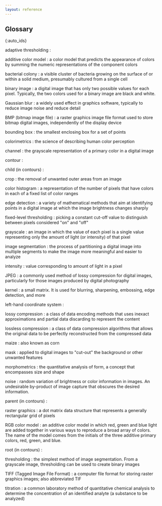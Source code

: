 ```yaml
---
layout: reference
---
```


## Glossary

{:auto_ids}

adaptive thresholding
:   


additive color model
:   a color model that predicts the appearance of colors by summing the numeric representations of the component colors


bacterial colony
:   a visible cluster of bacteria growing on the surface of or within a solid medium, presumably cultured from a single cell


binary image
:   a digital image that has only two possible values for each pixel. Typically, the two colors used for a binary image are black and white.


Gaussian blur
:   a widely used effect in graphics software, typically to reduce image noise and reduce detail


BMP (bitmap image file)
:  a raster graphics image file format used to store bitmap digital images, independently of the display device 


bounding box
:   the smallest enclosing box for a set of points


colorimetrics
:   the science of describing human color perception


channel
:  the grayscale representation of a primary color in a digital image 


contour
:   


child (in contours)
:   


crop
:  the removal of unwanted outer areas from an image 


color histogram
:  a representation of the number of pixels that have colors in each of a fixed list of color ranges


edge detection
:   a variety of mathematical methods that aim at identifying points in a digital image at which the image brightness changes sharply 


fixed-level thresholding
:   picking a constant cut-off value to distinguish between pixels considered "on" and "off"


grayscale
:   an image in which the value of each pixel is a single value representing only the amount of light (or intensity) of that pixel


image segmentation
:   the process of partitioning a digital image into multiple segments to make the image more meaningful and easier to analyze


intensity
:   value corresponding to amount of light in a pixel


JPEG
:  a commonly used method of lossy compression for digital images, particularly for those images produced by digital photography 


kernel
:   a small matrix. It is used for blurring, sharpening, embossing, edge detection, and more


left-hand coordinate system
:   


lossy compression
:   a class of data encoding methods that uses inexact approximations and partial data discarding to represent the content


lossless compression
:  a class of data compression algorithms that allows the original data to be perfectly reconstructed from the compressed data 


maize
:   also known as corn


mask
:   applied to digital images to "cut-out" the background or other unwanted features


morphometrics
:   the quantitative analysis of form, a concept that encompasses size and shape


noise
:   random variation of brightness or color information in images. An undesirable by-product of image capture that obscures the desired information.


parent (in contours)
:   


raster graphics
:   a dot matrix data structure that represents a generally rectangular grid of pixels


RGB color model
:   an additive color model in which red, green and blue light are added together in various ways to reproduce a broad array of colors. The name of the model comes from the initials of the three additive primary colors, red, green, and blue.


root (in contours)
:   


thresholding
:   the simplest method of image segmentation. From a grayscale image, thresholding can be used to create binary images


TIFF (Tagged Image File Format)
:   a computer file format for storing raster graphics images; also 
    abbreviated TIF


titration
:  a common laboratory method of quantitative chemical analysis to determine the concentration of an identified analyte (a substance to be analyzed) 

